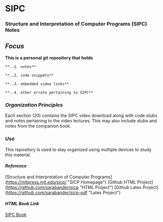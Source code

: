 # SIPC
### **Structure and Interpretation of Computer Programs (SIPC) Notes**

## 	_Focus_
**This is a personal git repository that holds**

    **..1. notes**

    **..2. code snippets**

    **..3. embedded video links**

    **..4. other errata pertaining to SIPC**

### _Organization Principles_
Each section (20) contains the SIPC video download along with
code stubs and notes pertaining to the video lectures.  This
may also include stubs and notes from the companion book.

### _Use_
This repository is used to stay organized using multiple devices
to study this material.

#### _Reference_
[Structure and Interpretation of Computer Programs] (https://mitpress.mit.edu/sicp/ "SICP Homepage")
[Github HTML Project] (https://github.com/sarabander/sicp "HTML Project")
[Github Latex Project] (https://github.com/sarabander/sicp-pdf "Latex Project")

#### _HTML Book Link_
[SIPC Book](http://sarabander.github.io/sicp/ "SICP BOOK")
